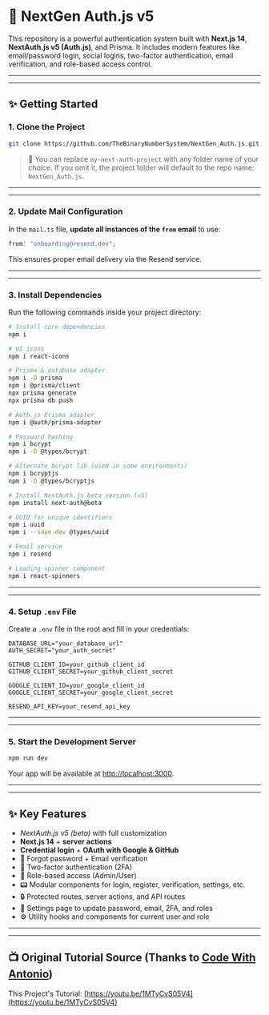 # 🔐 NextGen Auth.js v5

This repository is a powerful authentication system built with **Next.js 14**, **NextAuth.js v5 (Auth.js)**, and Prisma. It includes modern features like email/password login, social logins, two-factor authentication, email verification, and role-based access control.

---

---

## ✨ Getting Started

### 1. Clone the Project

```bash
git clone https://github.com/TheBinaryNumberSystem/NextGen_Auth.js.git my-next-auth-project
```

> 🔧 You can replace `my-next-auth-project` with any folder name of your choice. If you omit it, the project folder will default to the repo name: `NextGen_Auth.js`.

---

---

### 2. Update Mail Configuration

In the `mail.ts` file, **update all instances of the `from` email** to use:

```ts
from: "onboarding@resend.dev";
```

This ensures proper email delivery via the Resend service.

---

---

### 3. Install Dependencies

Run the following commands inside your project directory:

```bash
# Install core dependencies
npm i

# UI icons
npm i react-icons

# Prisma & database adapter
npm i -D prisma
npm i @prisma/client
npx prisma generate
npx prisma db push

# Auth.js Prisma adapter
npm i @auth/prisma-adapter

# Password hashing
npm i bcrypt
npm i -D @types/bcrypt

# Alternate bcrypt lib (used in some environments)
npm i bcryptjs
npm i -D @types/bcryptjs

# Install NextAuth.js beta version (v5)
npm install next-auth@beta

# UUID for unique identifiers
npm i uuid
npm i --save-dev @types/uuid

# Email service
npm i resend

# Loading spinner component
npm i react-spinners
```

---

---

### 4. Setup `.env` File

Create a `.env` file in the root and fill in your credentials:

```env
DATABASE_URL="your_database_url"
AUTH_SECRET="your_auth_secret"

GITHUB_CLIENT_ID=your_github_client_id
GITHUB_CLIENT_SECRET=your_github_client_secret

GOOGLE_CLIENT_ID=your_google_client_id
GOOGLE_CLIENT_SECRET=your_google_client_secret

RESEND_API_KEY=your_resend_api_key
```

---

---

### 5. Start the Development Server

```bash
npm run dev
```

Your app will be available at [http://localhost:3000](http://localhost:3000).

---

---

## ✨ Key Features

- _NextAuth.js v5 (beta)_ with full customization
- **Next.js 14** + **server actions**
- **Credential login** + **OAuth with Google & GitHub**
- 🔑 Forgot password + Email verification
- 📱 Two-factor authentication (2FA)
- 👥 Role-based access (Admin/User)
- 📟 Modular components for login, register, verification, settings, etc.
- 🔒 Protected routes, server actions, and API routes
- 💪 Settings page to update password, email, 2FA, and roles
- ⚙️ Utility hooks and components for current user and role

---

---

## 📺 Original Tutorial Source (Thanks to [Code With Antonio](https://www.youtube.com/@codewithantonio))

This Project's Tutorial: [https://youtu.be/1MTyCvS05V4](https://youtu.be/1MTyCvS05V4)
